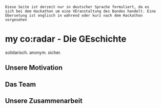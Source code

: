 ```
Diese Seite ist derzeit nur in deutscher Sprache formuliert, da es sich bei dem Hackathon um eine VEranstaltung des Bundes handelt. Eine Übersetung ist englisch in während oder kurz nach dem Hackathon vorgesehen
```

# my co:radar - Die GEschichte
solidarisch. anonym. sicher.

## Unsere Motivation

## Das Team

## Unsere Zusammenarbeit

##